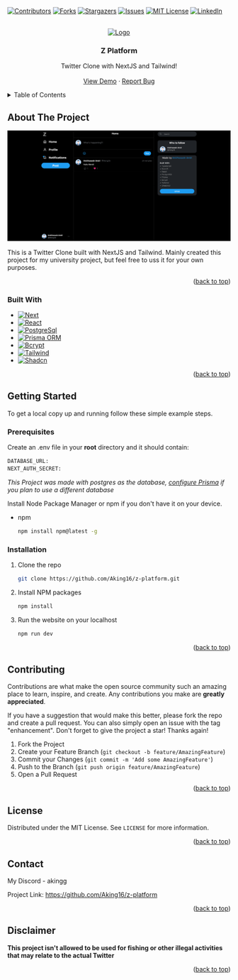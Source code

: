 <a name="readme-top"></a>

[![Contributors][contributors-shield]][contributors-url]
[![Forks][forks-shield]][forks-url]
[![Stargazers][stars-shield]][stars-url]
[![Issues][issues-shield]][issues-url]
[![MIT License][license-shield]][license-url]
[![LinkedIn][linkedin-shield]][linkedin-url]

<br />
<div align="center">
  <a href="https://github.com/Aking16/z-platform">
    <img src="thumbnail.png" alt="Logo">
  </a>

  <h3 align="center">Z Platform</h3>

  <p align="center">
    Twitter Clone with NextJS and Tailwind!
    <br />
    <br />
    <a href="https://aking16.github.io/z-platform/">View Demo</a>
    ·
    <a href="https://github.com/Aking16/z-platform/issues">Report Bug</a>    
  </p>
</div>



<details>
  <summary>Table of Contents</summary>
  <ol>
    <li>
      <a href="#about-the-project">About The Project</a>
      <ul>
        <li><a href="#built-with">Built With</a></li>
      </ul>
    </li>
    <li>
      <a href="#getting-started">Getting Started</a>
      <ul>
        <li><a href="#prerequisites">Prerequisites</a></li>
        <li><a href="#installation">Installation</a></li>
      </ul>
    </li>
    <li><a href="#contributing">Contributing</a></li>
    <li><a href="#license">License</a></li>
    <li><a href="#contact">Contact</a></li>
    <li><a href="#acknowledgments">Acknowledgments</a></li>
  </ol>
</details>


## About The Project

[![Website Screen Shot][website-screenshot]](https://aking16.github.io/z-platform/)

This is a Twitter Clone built with NextJS and Tailwind. Mainly created this project for my university project, but feel free to uss it for your own purposes.

<p align="right">(<a href="#readme-top">back to top</a>)</p>



### Built With

* [![Next][Next.js]][Next-url]
* [![React][React.js]][React-url]
* [![PostgreSql][PostgreSql]][PostgreSql-url]
* [![Prisma ORM][Prisma]][Prisma-url]
* [![Bcrypt][Bcrypt]][Bcrypt-url]
* [![Tailwind][Tailwind.css]][Tailwind-url]
* [![Shadcn][Shadcn]][Shadcn-url]

<p align="right">(<a href="#readme-top">back to top</a>)</p>



<!-- GETTING STARTED -->
## Getting Started

To get a local copy up and running follow these simple example steps.

### Prerequisites

Create an .env file in your **root** directory and it should contain:
```sh
DATABASE_URL:
NEXT_AUTH_SECRET:
```

*This Project was made with postgres as the database, [configure Prisma](https://www.prisma.io/docs/getting-started/setup-prisma/add-to-existing-project) if you plan to use a different database*

Install Node Package Manager or npm if you don't have it on your device.
* npm
  ```sh
  npm install npm@latest -g
  ```


### Installation

1. Clone the repo
   ```sh
   git clone https://github.com/Aking16/z-platform.git
   ```
2. Install NPM packages
   ```sh
   npm install
   ```
3. Run the website on your localhost
   ```sh
   npm run dev
   ```

<p align="right">(<a href="#readme-top">back to top</a>)</p>




## Contributing

Contributions are what make the open source community such an amazing place to learn, inspire, and create. Any contributions you make are **greatly appreciated**.

If you have a suggestion that would make this better, please fork the repo and create a pull request. You can also simply open an issue with the tag "enhancement".
Don't forget to give the project a star! Thanks again!

1. Fork the Project
2. Create your Feature Branch (`git checkout -b feature/AmazingFeature`)
3. Commit your Changes (`git commit -m 'Add some AmazingFeature'`)
4. Push to the Branch (`git push origin feature/AmazingFeature`)
5. Open a Pull Request

<p align="right">(<a href="#readme-top">back to top</a>)</p>



<!-- LICENSE -->
## License

Distributed under the MIT License. See `LICENSE` for more information.

<p align="right">(<a href="#readme-top">back to top</a>)</p>



## Contact

My Discord - akingg

Project Link: https://github.com/Aking16/z-platform

<p align="right">(<a href="#readme-top">back to top</a>)</p>



## Disclaimer

**This project isn't allowed to be used for fishing or other illegal activities that may relate to the actual Twitter**

<p align="right">(<a href="#readme-top">back to top</a>)</p>



<!-- MARKDOWN LINKS & IMAGES -->
<!-- https://www.markdownguide.org/basic-syntax/#reference-style-links -->
[contributors-shield]: https://img.shields.io/github/contributors/Aking16/z-platform.svg?style=for-the-badge
[contributors-url]: https://github.com/Aking16/z-platform/graphs/contributors
[forks-shield]: https://img.shields.io/github/forks/Aking16/z-platform.svg?style=for-the-badge
[forks-url]: https://github.com/Aking16/z-platform/network/members
[stars-shield]: https://img.shields.io/github/stars/Aking16/z-platform.svg?style=for-the-badge
[stars-url]: https://github.com/Aking16/z-platform/stargazers
[issues-shield]: https://img.shields.io/github/issues/Aking16/z-platform.svg?style=for-the-badge
[issues-url]: https://github.com/Aking16/z-platform/issues
[license-shield]:  https://img.shields.io/github/license/Aking16/z-platform.svg?style=for-the-badge
[license-url]: https://github.com/Aking16/z-platform/blob/master/LICENSE
[linkedin-shield]: https://img.shields.io/badge/-LinkedIn-black.svg?style=for-the-badge&logo=linkedin&colorB=555
[linkedin-url]: https://www.linkedin.com/in/amirhossein-amiri016/

[website-screenshot]: preview.png

[Next.js]: https://img.shields.io/badge/Next-000?style=for-the-badge&logo=nextdotjs&logoColor=white
[Next-url]: https://nextjs.org/

[React.js]: https://img.shields.io/badge/React-61DAFB?style=for-the-badge&logo=react&logoColor=black
[React-url]: https://reactjs.org/

[Tailwind.css]: https://img.shields.io/badge/TailwindCss-06B6D4?style=for-the-badge&logo=tailwindcss&logoColor=white
[Tailwind-url]: https://tailwindcss.com

[Shadcn]: https://img.shields.io/badge/Shadcn-000?style=for-the-badge&logo=tailwindcss&logoColor=white
[Shadcn-url]: https://ui.shadcn.com/

[PostgreSql]: https://img.shields.io/badge/PostgreSQL-4169E1?logo=postgresql&logoColor=fff&style=for-the-badge
[PostgreSql-url]: https://postgresql.org

[Prisma]: https://img.shields.io/badge/Prisma-2D3748?logo=prisma&logoColor=fff&style=for-the-badge
[Prisma-url]: https://prisma.io


[Bcrypt]: https://img.shields.io/badge/Bcrypt-CA4245?style=for-the-badge&logo=react&logoColor=white
[Bcrypt-url]: https://www.npmjs.com/package/bcrypt